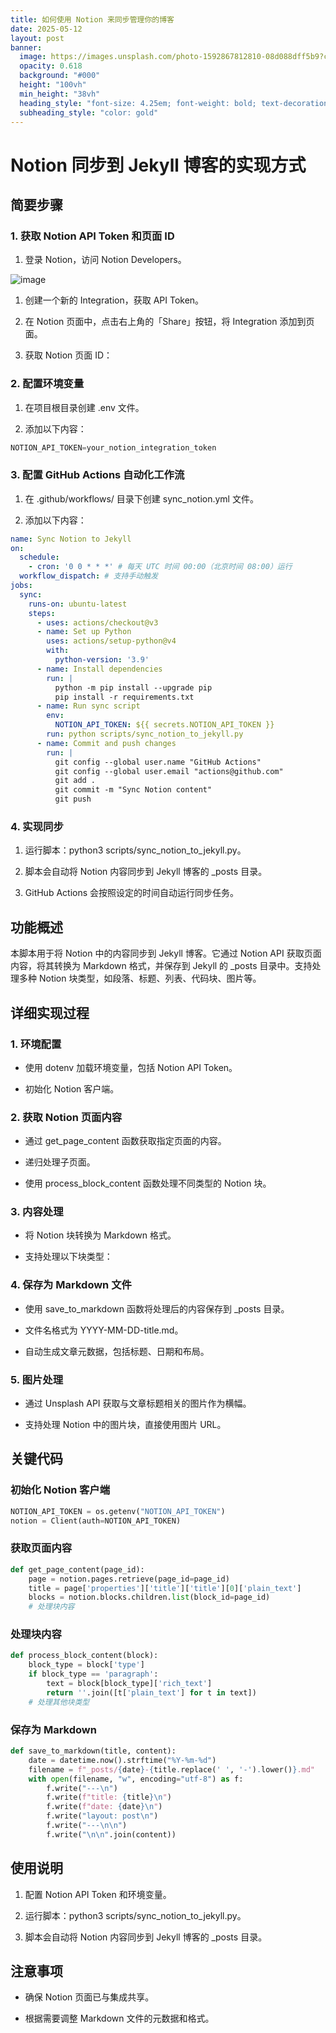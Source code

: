 ```yaml
---
title: 如何使用 Notion 来同步管理你的博客
date: 2025-05-12
layout: post
banner:
  image: https://images.unsplash.com/photo-1592867812810-08d088dff5b9?crop=entropy&cs=tinysrgb&fit=max&fm=jpg&ixid=M3w2OTIwMzJ8MHwxfHJhbmRvbXx8fHx8fHx8fDE3NDcwMzE1MjF8&ixlib=rb-4.1.0&q=80&w=1080
  opacity: 0.618
  background: "#000"
  height: "100vh"
  min_height: "38vh"
  heading_style: "font-size: 4.25em; font-weight: bold; text-decoration: underline"
  subheading_style: "color: gold"
---
```


# Notion 同步到 Jekyll 博客的实现方式

## 简要步骤

### 1. 获取 Notion API Token 和页面 ID

1. 登录 Notion，访问 Notion Developers。

![image](https://prod-files-secure.s3.us-west-2.amazonaws.com/a7a0cc5a-89b9-4cda-8686-1fba0ca52f40/d19c1afe-dea5-4312-9333-786b0ba83054/image.png?X-Amz-Algorithm=AWS4-HMAC-SHA256&X-Amz-Content-Sha256=UNSIGNED-PAYLOAD&X-Amz-Credential=ASIAZI2LB46666OK7CSU%2F20250512%2Fus-west-2%2Fs3%2Faws4_request&X-Amz-Date=20250512T063200Z&X-Amz-Expires=3600&X-Amz-Security-Token=IQoJb3JpZ2luX2VjECUaCXVzLXdlc3QtMiJIMEYCIQCsHE85T7hUPid0WxJrIoVvBjMPaeGAstHgDgRhMQDskAIhAJ7spIlsUfUyj7EFTQRMeTdX7XLjpcFW7M%2Fr2i4SjGlIKogECM7%2F%2F%2F%2F%2F%2F%2F%2F%2F%2FwEQABoMNjM3NDIzMTgzODA1IgxQY5qT72lEaFb4iosq3AN1aAVA1GPhfTZkjbimfOUBX7NjsiX1bWmheLGv5IsGgbqssZBuzu6Q7Tzhj%2B5ryR7XmlQ5L%2FPdoqGTZ2ArBtHI%2FyEISH7L84h8ZaKn9knu7zo2ZuATjoWX%2F0Qnm6TK9CTMYNUVnGZsohH8yFKKphAZTjKd4GOhWpfn8maYU5x4YHmpZaw7WmJU%2FCDOjDShRb%2FjqaZghxRpCOhdaVtuiDgRpOLUMFLngb3k2kYzOaaQI6nmlX%2BKMAw03YOVlpAczl1a56XK2MkmD0YXDC3yej4AsQ0Gcf6uvyE3L%2BEmvkeq7UCVkcQvkIMoMJwGxjqqd%2BInCGsriymBalrfbHUG%2Fn0r2VIa6VFKOLtEpQfwHQQ89NHNXkufYVLTiK5xzmI%2BbHspvi%2FcyhBHlsKLSeeFV0R9sjSrQ0Ozk%2Bob3PS3072ZgnwT%2FAoDlUW64g4x%2Furi8IJGf2yy1ZxOBpaPl44FHkc8jlyix9lMkvk0VzXjjcKGNro75qRx0WpZYTKTpPENViKrQJ3fkAAVYa3%2BdgEhvTMNPkRC%2B%2B8RuB5FJUcXY%2FSyNFB7nCUjrFz5l3OvzCY%2BBTa6%2FHzICuTEViqdeFLNLHUmgnmvPpCB7gat3SgJaNqB0F428R%2FilDvg5T3%2FnTCXhYbBBjqkAaGDM2Ptrp6hyG7pdmT3prrx24LD0lmKVzBJY157nN9D%2BW%2FTR%2F6pagfweteloS%2BbUOtVNG7vrnCipikIce2bzwvqkKHQFAek%2B58B%2FCZRp%2BovJSC9sKRpPK38I3Qwu15wsB69HWQn2abQFm%2BmEzpzhc%2B4XVmRnycOM5WMA%2FeC0v7o2SbQY4qBz9IYdsU6qUXUCQ7LmxGDVwqs4DQeGhB31AvqP3%2Bj&X-Amz-Signature=70f73b6a4a7481ce4995359a6f4b232ac63eda7c03d7dc7324e47a89f8bb39c4&X-Amz-SignedHeaders=host&x-id=GetObject)

1. 创建一个新的 Integration，获取 API Token。

1. 在 Notion 页面中，点击右上角的「Share」按钮，将 Integration 添加到页面。

1. 获取 Notion 页面 ID：


### 2. 配置环境变量

1. 在项目根目录创建 .env 文件。

1. 添加以下内容：

```javascript
NOTION_API_TOKEN=your_notion_integration_token
```

### 3. 配置 GitHub Actions 自动化工作流

1. 在 .github/workflows/ 目录下创建 sync_notion.yml 文件。

1. 添加以下内容：

```yaml
name: Sync Notion to Jekyll
on:
  schedule:
    - cron: '0 0 * * *' # 每天 UTC 时间 00:00（北京时间 08:00）运行
  workflow_dispatch: # 支持手动触发
jobs:
  sync:
    runs-on: ubuntu-latest
    steps:
      - uses: actions/checkout@v3
      - name: Set up Python
        uses: actions/setup-python@v4
        with:
          python-version: '3.9'
      - name: Install dependencies
        run: |
          python -m pip install --upgrade pip
          pip install -r requirements.txt
      - name: Run sync script
        env:
          NOTION_API_TOKEN: ${{ secrets.NOTION_API_TOKEN }}
        run: python scripts/sync_notion_to_jekyll.py
      - name: Commit and push changes
        run: |
          git config --global user.name "GitHub Actions"
          git config --global user.email "actions@github.com"
          git add .
          git commit -m "Sync Notion content"
          git push
```

### 4. 实现同步

1. 运行脚本：python3 scripts/sync_notion_to_jekyll.py。

1. 脚本会自动将 Notion 内容同步到 Jekyll 博客的 _posts 目录。

1. GitHub Actions 会按照设定的时间自动运行同步任务。

## 功能概述

本脚本用于将 Notion 中的内容同步到 Jekyll 博客。它通过 Notion API 获取页面内容，将其转换为 Markdown 格式，并保存到 Jekyll 的 _posts 目录中。支持处理多种 Notion 块类型，如段落、标题、列表、代码块、图片等。

## 详细实现过程

### 1. 环境配置

- 使用 dotenv 加载环境变量，包括 Notion API Token。

- 初始化 Notion 客户端。

### 2. 获取 Notion 页面内容

- 通过 get_page_content 函数获取指定页面的内容。

- 递归处理子页面。

- 使用 process_block_content 函数处理不同类型的 Notion 块。

### 3. 内容处理

- 将 Notion 块转换为 Markdown 格式。

- 支持处理以下块类型：


### 4. 保存为 Markdown 文件

- 使用 save_to_markdown 函数将处理后的内容保存到 _posts 目录。

- 文件名格式为 YYYY-MM-DD-title.md。

- 自动生成文章元数据，包括标题、日期和布局。

### 5. 图片处理

- 通过 Unsplash API 获取与文章标题相关的图片作为横幅。

- 支持处理 Notion 中的图片块，直接使用图片 URL。

## 关键代码

### 初始化 Notion 客户端

```python
NOTION_API_TOKEN = os.getenv("NOTION_API_TOKEN")
notion = Client(auth=NOTION_API_TOKEN)
```

### 获取页面内容

```python
def get_page_content(page_id):
    page = notion.pages.retrieve(page_id=page_id)
    title = page['properties']['title']['title'][0]['plain_text']
    blocks = notion.blocks.children.list(block_id=page_id)
    # 处理块内容
```

### 处理块内容

```python
def process_block_content(block):
    block_type = block['type']
    if block_type == 'paragraph':
        text = block[block_type]['rich_text']
        return ''.join([t['plain_text'] for t in text])
    # 处理其他块类型
```

### 保存为 Markdown

```python
def save_to_markdown(title, content):
    date = datetime.now().strftime("%Y-%m-%d")
    filename = f"_posts/{date}-{title.replace(' ', '-').lower()}.md"
    with open(filename, "w", encoding="utf-8") as f:
        f.write("---\n")
        f.write(f"title: {title}\n")
        f.write(f"date: {date}\n")
        f.write("layout: post\n")
        f.write("---\n\n")
        f.write("\n\n".join(content))
```

## 使用说明

1. 配置 Notion API Token 和环境变量。

1. 运行脚本：python3 scripts/sync_notion_to_jekyll.py。

1. 脚本会自动将 Notion 内容同步到 Jekyll 博客的 _posts 目录。

## 注意事项

- 确保 Notion 页面已与集成共享。

- 根据需要调整 Markdown 文件的元数据和格式。